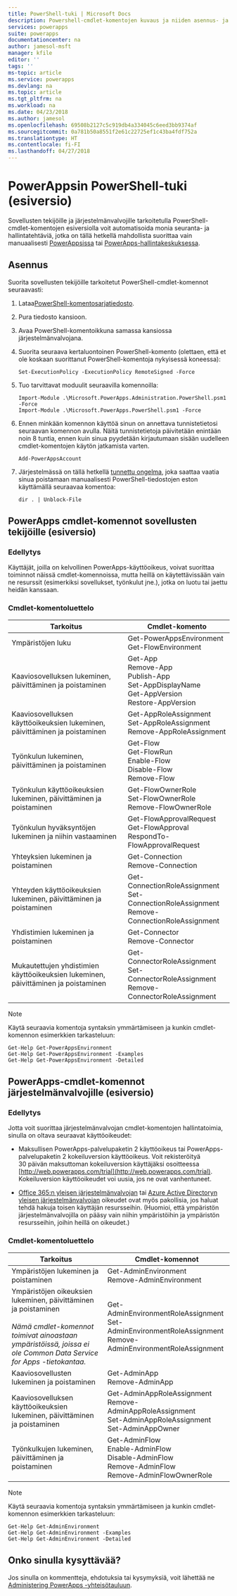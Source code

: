 ```yaml
---
title: PowerShell-tuki | Microsoft Docs
description: Powershell-cmdlet-komentojen kuvaus ja niiden asennus- ja suoritusohjeet
services: powerapps
suite: powerapps
documentationcenter: na
author: jamesol-msft
manager: kfile
editor: ''
tags: ''
ms-topic: article
ms.service: powerapps
ms.devlang: na
ms.topic: article
ms.tgt_pltfrm: na
ms.workload: na
ms.date: 04/23/2018
ms.author: jamesol
ms.openlocfilehash: 69508b2127c5c919db4a334045c6eed3bb9374af
ms.sourcegitcommit: 0a781b50a8551f2e61c22725ef1c43ba4fdf752a
ms.translationtype: HT
ms.contentlocale: fi-FI
ms.lasthandoff: 04/27/2018
---
```

# <a name="powershell-support-for-powerapps-preview"></a>PowerAppsin PowerShell-tuki (esiversio)
Sovellusten tekijöille ja järjestelmänvalvojille tarkoitetulla PowerShell-cmdlet-komentojen esiversiolla voit automatisoida monia seuranta- ja hallintatehtäviä, jotka on tällä hetkellä mahdollista suorittaa vain manuaalisesti [PowerAppsissa](https://web.powerapps.com) tai [PowerApps-hallintakeskuksessa](https://admin.powerapps.com).

## <a name="installation"></a>Asennus
Suorita sovellusten tekijöille tarkoitetut PowerShell-cmdlet-komennot seuraavasti:

1. Lataa[PowerShell-komentosarjatiedosto](https://go.microsoft.com/fwlink/?linkid=872358).

2. Pura tiedosto kansioon.

3. Avaa PowerShell-komentoikkuna samassa kansiossa järjestelmänvalvojana.

4. Suorita seuraava kertaluontoinen PowerShell-komento (olettaen, että et ole koskaan suorittanut PowerShell-komentoja nykyisessä koneessa):

    ```
    Set-ExecutionPolicy -ExecutionPolicy RemoteSigned -Force
    ```

5. Tuo tarvittavat moduulit seuraavilla komennoilla:

    ```
    Import-Module .\Microsoft.PowerApps.Administration.PowerShell.psm1 -Force
    Import-Module .\Microsoft.PowerApps.PowerShell.psm1 -Force
    ```

6. Ennen minkään komennon käyttöä sinun on annettava tunnistetietosi seuraavan komennon avulla. Näitä tunnistetietoja päivitetään enintään noin 8 tuntia, ennen kuin sinua pyydetään kirjautumaan sisään uudelleen cmdlet-komentojen käytön jatkamista varten.

    ```
    Add-PowerAppsAccount
    ```

7.  Järjestelmässä on tällä hetkellä [tunnettu ongelma](https://powerusers.microsoft.com/t5/Administering-PowerApps/Getting-errors-when-I-try-to-import-the-preview-powerapps/td-p/109036), joka saattaa vaatia sinua poistamaan manuaalisesti PowerShell-tiedostojen eston käyttämällä seuraavaa komentoa:

    ```
    dir . | Unblock-File
    ```

## <a name="powerapps-cmdlets-for-app-makers-preview"></a>PowerApps cmdlet-komennot sovellusten tekijöille (esiversio)

### <a name="prerequisite"></a>Edellytys
Käyttäjät, joilla on kelvollinen PowerApps-käyttöoikeus, voivat suorittaa toiminnot näissä cmdlet-komennoissa, mutta heillä on käytettävissään vain ne resurssit (esimerkiksi sovellukset, työnkulut jne.), jotka on luotu tai jaettu heidän kanssaan.

### <a name="cmdlet-list"></a>Cmdlet-komentoluettelo
| Tarkoitus | Cmdlet-komento |
| --- | --- |
| Ympäristöjen luku | Get-PowerAppsEnvironment <br> Get-FlowEnvironment
| Kaaviosovelluksen lukeminen, päivittäminen ja poistaminen | Get-App <br> Remove-App <br> Publish-App <br> Set-AppDisplayName <br> Get-AppVersion <br> Restore-AppVersion
| Kaaviosovelluksen käyttöoikeuksien lukeminen, päivittäminen ja poistaminen | Get-AppRoleAssignment <br> Set-AppRoleAssignment <br> Remove-AppRoleAssignment
| Työnkulun lukeminen, päivittäminen ja poistaminen | Get-Flow <br> Get-FlowRun <br> Enable-Flow <br> Disable-Flow <br> Remove-Flow
| Työnkulun käyttöoikeuksien lukeminen, päivittäminen ja poistaminen | Get-FlowOwnerRole <br> Set-FlowOwnerRole <br> Remove-FlowOwnerRole
| Työnkulun hyväksyntöjen lukeminen ja niihin vastaaminen | Get-FlowApprovalRequest <br> Get-FlowApproval <br> RespondTo-FlowApprovalRequest
| Yhteyksien lukeminen ja poistaminen | Get-Connection <br> Remove-Connection
| Yhteyden käyttöoikeuksien lukeminen, päivittäminen ja poistaminen | Get-ConnectionRoleAssignment <br> Set-ConnectionRoleAssignment <br> Remove-ConnectionRoleAssignment
| Yhdistimien lukeminen ja poistaminen | Get-Connector <br> Remove-Connector
| Mukautettujen yhdistimien käyttöoikeuksien lukeminen, päivittäminen ja poistaminen | Get-ConnectorRoleAssignment <br> Set-ConnectorRoleAssignment <br> Remove-ConnectorRoleAssignment

> [!NOTE]
> Käytä seuraavia komentoja syntaksin ymmärtämiseen ja kunkin cmdlet-komennon esimerkkien tarkasteluun:
>```
>Get-Help Get-PowerAppsEnvironment
>Get-Help Get-PowerAppsEnvironment -Examples
>Get-Help Get-PowerAppsEnvironment -Detailed
>```

## <a name="powerapps-cmdlets-for-administrators-preview"></a>PowerApps-cmdlet-komennot järjestelmänvalvojille (esiversio)

### <a name="prerequisite"></a>Edellytys
Jotta voit suorittaa järjestelmänvalvojan cmdlet-komentojen hallintatoimia, sinulla on oltava seuraavat käyttöoikeudet:

* Maksullisen PowerApps-palvelupaketin 2 käyttöoikeus tai PowerApps-palvelupaketin 2 kokeiluversion käyttöoikeus. Voit rekisteröityä 30 päivän maksuttoman kokeiluversion käyttäjäksi osoitteessa [http://web.powerapps.com/trial](http://web.powerapps.com/trial). Kokeiluversion käyttöoikeudet voi uusia, jos ne ovat vanhentuneet.

* [Office 365:n yleisen järjestelmänvalvojan](https://support.office.com/article/assign-admin-roles-in-office-365-for-business-eac4d046-1afd-4f1a-85fc-8219c79e1504) tai [Azure Active Directoryn yleisen järjestelmänvalvojan](https://docs.microsoft.com/azure/active-directory/active-directory-assign-admin-roles-azure-portal) oikeudet ovat myös pakollisia, jos haluat tehdä hakuja toisen käyttäjän resursseihin. (Huomioi, että ympäristön järjestelmänvalvojilla on pääsy vain niihin ympäristöihin ja ympäristön resursseihin, joihin heillä on oikeudet.)

### <a name="cmdlet-list"></a>Cmdlet-komentoluettelo
| Tarkoitus | Cmdlet-komennot
| --- | ---
| Ympäristöjen lukeminen ja poistaminen | Get-AdminEnvironment <br> Remove-AdminEnvironment
| Ympäristöjen oikeuksien lukeminen, päivittäminen ja poistaminen <br><br> *Nämä cmdlet-komennot toimivat ainoastaan ympäristöissä, joissa ei ole Common Data Service for Apps -tietokantaa.* | Get-AdminEnvironmentRoleAssignment <br> Set-AdminEnvironmentRoleAssignment <br> Remove-AdminEnvironmentRoleAssignment
| Kaaviosovellusten lukeminen ja poistaminen | Get-AdminApp <br> Remove-AdminApp
| Kaaviosovelluksen käyttöoikeuksien lukeminen, päivittäminen ja poistaminen | Get-AdminAppRoleAssignment <br> Remove-AdminAppRoleAssignment <br> Set-AdminAppRoleAssignment <br> Set-AdminAppOwner
| Työnkulkujen lukeminen, päivittäminen ja poistaminen | Get-AdminFlow <br> Enable-AdminFlow <br> Disable-AdminFlow <br> Remove-AdminFlow  <br> Remove-AdminFlowOwnerRole

> [!NOTE]
> Käytä seuraavia komentoja syntaksin ymmärtämiseen ja kunkin cmdlet-komennon esimerkkien tarkasteluun:
>```
>Get-Help Get-AdminEnvironment
>Get-Help Get-AdminEnvironment -Examples
>Get-Help Get-AdminEnvironment -Detailed
>```

## <a name="questions"></a>Onko sinulla kysyttävää?

Jos sinulla on kommentteja, ehdotuksia tai kysymyksiä, voit lähettää ne [Administering PowerApps -yhteisötauluun](https://powerusers.microsoft.com/t5/Administering-PowerApps/bd-p/Admin_PowerApps).
